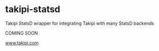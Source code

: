 # takipi-statsd
Takipi StatsD wrapper for integrating Takipi with many StatsD backends


COMING SOON

www.takipi.com
